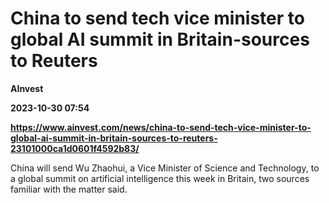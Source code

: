 # China to send tech vice minister to global AI summit in Britain-sources to Reuters
**AInvest**

**2023-10-30 07:54**

**https://www.ainvest.com/news/china-to-send-tech-vice-minister-to-global-ai-summit-in-britain-sources-to-reuters-23101000ca1d0601f4592b83/**

China will send Wu Zhaohui, a Vice Minister of Science and Technology, to a global summit on artificial intelligence this week in Britain, two sources familiar with the matter said.